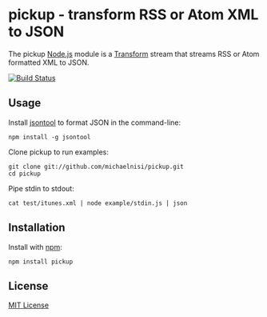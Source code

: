 # pickup - transform RSS or Atom XML to JSON 

The pickup [Node.js](http://nodejs.org/) module is a [Transform](http://nodejs.org/api/stream.html#stream_class_stream_transform) stream that streams RSS or Atom formatted XML to JSON.

[![Build Status](https://secure.travis-ci.org/michaelnisi/pickup.png)](http://travis-ci.org/michaelnisi/pickup)

## Usage
    
Install [jsontool](https://github.com/trentm/json) to format JSON in the command-line:

    npm install -g jsontool
    
Clone pickup to run examples:
    
    git clone git://github.com/michaelnisi/pickup.git
    cd pickup
  
Pipe stdin to stdout:
  
    cat test/itunes.xml | node example/stdin.js | json

## Installation

Install with [npm](https://npmjs.org):

    npm install pickup

## License

[MIT License](https://raw.github.com/michaelnisi/pickup/master/LICENSE)
